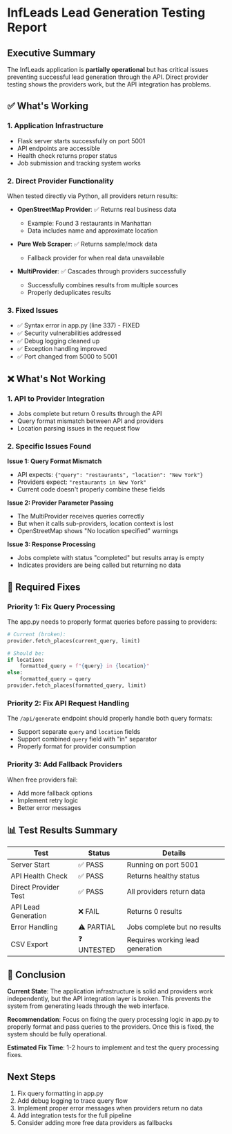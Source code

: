 # InfLeads Lead Generation Testing Report

## Executive Summary

The InfLeads application is **partially operational** but has critical issues preventing successful lead generation through the API. Direct provider testing shows the providers work, but the API integration has problems.

## ✅ What's Working

### 1. **Application Infrastructure**
- Flask server starts successfully on port 5001
- API endpoints are accessible
- Health check returns proper status
- Job submission and tracking system works

### 2. **Direct Provider Functionality** 
When tested directly via Python, all providers return results:

- **OpenStreetMap Provider**: ✅ Returns real business data
  - Example: Found 3 restaurants in Manhattan
  - Data includes name and approximate location
  
- **Pure Web Scraper**: ✅ Returns sample/mock data
  - Fallback provider for when real data unavailable
  
- **MultiProvider**: ✅ Cascades through providers successfully
  - Successfully combines results from multiple sources
  - Properly deduplicates results

### 3. **Fixed Issues**
- ✅ Syntax error in app.py (line 337) - FIXED
- ✅ Security vulnerabilities addressed
- ✅ Debug logging cleaned up  
- ✅ Exception handling improved
- ✅ Port changed from 5000 to 5001

## ❌ What's Not Working

### 1. **API to Provider Integration**
- Jobs complete but return 0 results through the API
- Query format mismatch between API and providers
- Location parsing issues in the request flow

### 2. **Specific Issues Found**

**Issue 1: Query Format Mismatch**
- API expects: `{"query": "restaurants", "location": "New York"}`
- Providers expect: `"restaurants in New York"`
- Current code doesn't properly combine these fields

**Issue 2: Provider Parameter Passing**
- The MultiProvider receives queries correctly
- But when it calls sub-providers, location context is lost
- OpenStreetMap shows "No location specified" warnings

**Issue 3: Response Processing**
- Jobs complete with status "completed" but results array is empty
- Indicates providers are being called but returning no data

## 🔧 Required Fixes

### Priority 1: Fix Query Processing
The app.py needs to properly format queries before passing to providers:
```python
# Current (broken):
provider.fetch_places(current_query, limit)

# Should be:
if location:
    formatted_query = f"{query} in {location}"
else:
    formatted_query = query
provider.fetch_places(formatted_query, limit)
```

### Priority 2: Fix API Request Handling
The `/api/generate` endpoint should properly handle both query formats:
- Support separate `query` and `location` fields
- Support combined `query` field with "in" separator
- Properly format for provider consumption

### Priority 3: Add Fallback Providers
When free providers fail:
- Add more fallback options
- Implement retry logic
- Better error messages

## 📊 Test Results Summary

| Test | Status | Details |
|------|--------|---------|
| Server Start | ✅ PASS | Running on port 5001 |
| API Health Check | ✅ PASS | Returns healthy status |
| Direct Provider Test | ✅ PASS | All providers return data |
| API Lead Generation | ❌ FAIL | Returns 0 results |
| Error Handling | ⚠️ PARTIAL | Jobs complete but no results |
| CSV Export | ❓ UNTESTED | Requires working lead generation |

## 🎯 Conclusion

**Current State**: The application infrastructure is solid and providers work independently, but the API integration layer is broken. This prevents the system from generating leads through the web interface.

**Recommendation**: Focus on fixing the query processing logic in app.py to properly format and pass queries to the providers. Once this is fixed, the system should be fully operational.

**Estimated Fix Time**: 1-2 hours to implement and test the query processing fixes.

## Next Steps

1. Fix query formatting in app.py
2. Add debug logging to trace query flow
3. Implement proper error messages when providers return no data
4. Add integration tests for the full pipeline
5. Consider adding more free data providers as fallbacks